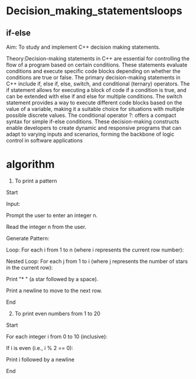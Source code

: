 
# Decision_making_statementsloops
## if-else

Aim: To study and implement C++ decision making statements.

Theory:Decision-making statements in C++ are essential for controlling the flow of a program based on certain conditions. These statements evaluate conditions and execute specific code blocks depending on whether the conditions are true or false. The primary decision-making statements in C++ include if, else if, else, switch, and conditional (ternary) operators. The if statement allows for executing a block of code if a condition is true, and can be extended with else if and else for multiple conditions. The switch statement provides a way to execute different code blocks based on the value of a variable, making it a suitable choice for situations with multiple possible discrete values. The conditional operator ?: offers a compact syntax for simple if-else conditions. These decision-making constructs enable developers to create dynamic and responsive programs that can adapt to varying inputs and scenarios, forming the backbone of logic control in software applications
# algorithm

1. To print a pattern

Start

Input:

Prompt the user to enter an integer n.

Read the integer n from the user.

Generate Pattern:

Loop: For each i from 1 to n (where i represents the current row number):

Nested Loop: For each j from 1 to i (where j represents the number of stars in the current row):

Print "* " (a star followed by a space).

Print a newline to move to the next row.

End

2. To print even numbers from 1 to 20

 Start
 
For each integer i from 0 to 10 (inclusive):

If i is even (i.e., i % 2 == 0):

Print i followed by a newline

End
